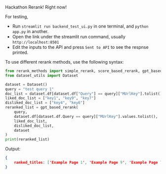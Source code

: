 Hackathon Rerank! Right now!

For testing, 
- Run `streamlit run backend_test_ui.py` in one terminal, and `python app.py` in another. 
- Open the link under the streamlit run command, usually `http://localhost:8501`
- Edit the inputs to the API and press `Sent to API` to see the respnse printed. 


To use different rerank methods, use the following syntax:
```py
from rerank_methods import simple_rerank, score_based_rerank, gpt_based_rerank
from dataset_utils import Dataset

dataset = Dataset()
query = "test query 1"
doc_list = dataset.df[dataset.df["Query"] == query]["MUrlKey"].tolist()
liked_doc_list = ["key1", "key9", "key7"]
disliked_doc_list = ["key4", "key6"]
reranked_list = gpt_based_rerank(
    query,
    dataset.df[dataset.df.Query == query]["MUrlKey"].values.tolist(),
    liked_doc_list,
    disliked_doc_list,
    dataset
)
print(reranked_list)
```

Output:
```json
{
    ranked_titles: ['Example Page 1', 'Example Page 9', 'Example Page 7', 'Example Page 5', 'Example Page 8', 'Example Page 10', 'Example Page 11', 'Example Page 12', 'Example Page 13', 'Example Page 4', 'Example Page 6']
}
```